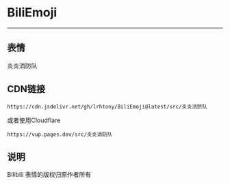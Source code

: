 # BiliEmoji
---
## 表情
炎炎消防队
## CDN链接
```
https://cdn.jsdelivr.net/gh/lrhtony/BiliEmoji@latest/src/炎炎消防队
```
或者使用Cloudflare
```
https://vup.pages.dev/src/炎炎消防队
```
## 说明
Bilibili 表情的版权归原作者所有
